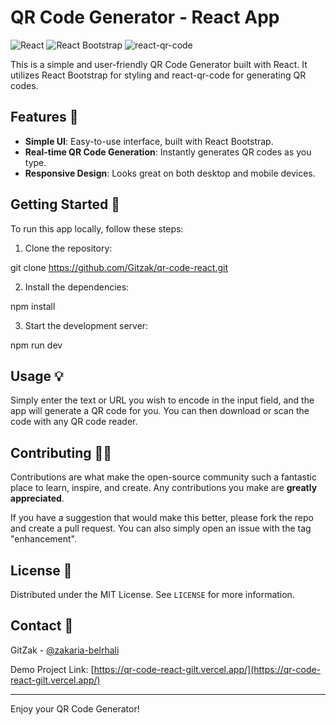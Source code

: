 # QR Code Generator - React App

![React](https://img.shields.io/badge/React-20232A?style=for-the-badge&logo=react&logoColor=61DAFB)
![React Bootstrap](https://img.shields.io/badge/React_Bootstrap-7952B3?style=for-the-badge&logo=bootstrap&logoColor=white)
![react-qr-code](https://img.shields.io/badge/react--qr--code-000000?style=for-the-badge)

This is a simple and user-friendly QR Code Generator built with React. It utilizes React Bootstrap for styling and react-qr-code for generating QR codes.

## Features 🌟

- **Simple UI**: Easy-to-use interface, built with React Bootstrap.
- **Real-time QR Code Generation**: Instantly generates QR codes as you type.
- **Responsive Design**: Looks great on both desktop and mobile devices.

## Getting Started 🚀

To run this app locally, follow these steps:

1. Clone the repository:

git clone https://github.com/Gitzak/qr-code-react.git

2. Install the dependencies:

npm install

3. Start the development server:

npm run dev

## Usage 💡

Simply enter the text or URL you wish to encode in the input field, and the app will generate a QR code for you. You can then download or scan the code with any QR code reader.

## Contributing 👨‍💻

Contributions are what make the open-source community such a fantastic place to learn, inspire, and create. Any contributions you make are **greatly appreciated**.

If you have a suggestion that would make this better, please fork the repo and create a pull request. You can also simply open an issue with the tag "enhancement".

## License 📄

Distributed under the MIT License. See `LICENSE` for more information.

## Contact 📧

GitZak - [@zakaria-belrhali](https://www.linkedin.com/in/zakaria-belrhali/)

Demo Project Link: [https://qr-code-react-gilt.vercel.app/](https://qr-code-react-gilt.vercel.app/)

---

Enjoy your QR Code Generator!
